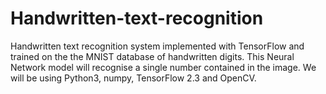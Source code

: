 # Handwritten-text-recognition
Handwritten text recognition system implemented with TensorFlow and trained on the the MNIST database of handwritten digits. This Neural Network model will recognise a single number contained in the image. We will be using Python3, numpy, TensorFlow 2.3 and OpenCV.
